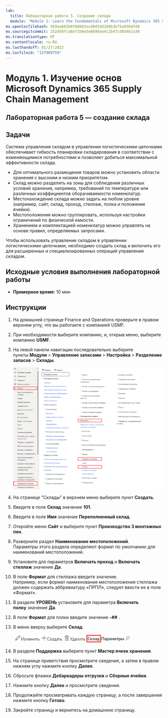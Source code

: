 ```yaml
---
lab:
  title: Лабораторная работа 5. Создание склада
  module: 'Module 1: Learn the Fundamentals of Microsoft Dynamics 365 Supply Chain Management'
ms.openlocfilehash: 919ea602b0768683acd845dd184b3bf5a0364fd0
ms.sourcegitcommit: 252458fca8e71b6e5e8b99ae4c2b47cd85461a30
ms.translationtype: HT
ms.contentlocale: ru-RU
ms.lasthandoff: 01/27/2022
ms.locfileid: "137909759"
---
```

# <a name="module-1-learn-the-fundamentals-of-microsoft-dynamics-365-supply-chain-management"></a>Модуль 1. Изучение основ Microsoft Dynamics 365 Supply Chain Management

## <a name="lab-5---create-a-warehouse"></a>Лабораторная работа 5 — создание склада

## <a name="objectives"></a>Задачи
Система управления складом в управлении логистическими цепочками обеспечивает гибкость планировки складирования в соответствии с изменяющимися потребностями и позволяет добиться максимальной эффективности склада.

- Для оптимального размещения товаров можно установить области хранения с высоким и низким приоритетом.
- Склад можно разделить на зоны для соблюдения различных условий хранения, например, требований по температуре или различных коэффициентов оборачиваемости номенклатур.
- Местонахождение склада можно задать на любом уровне (например, сайт, склад, проход, стеллаж, полка и положение ячейки).
- Местоположения можно группировать, используя настройки ограничений по физической емкости.
- Хранением и комплектацией номенклатур можно управлять на основе правил, определяемых запросами.

Чтобы использовать управление складом в управлении логистическими цепочками, необходимо создать склад и включить его для расширенных и специализированных операций управления складом.

## <a name="lab-setup"></a>Исходные условия выполнения лабораторной работы

   - **Примерное время**: 10 мин

## <a name="instructions"></a>Инструкции

1. На домашней странице Finance and Operations проверьте в правом верхнем углу, что вы работаете с компанией USMF.

1. При необходимости выберите компанию, и, открыв меню, выберите компанию **USMF**.

1. На левой панели навигации последовательно выберите пункты **Модули** > **Управление запасами** > **Настройка** > **Разделение запасов** > **Склады**.

    ![Экранное изображение, отображающее перемещение по модулю «Склады»](./media/lp1-m3-warehouses-module-navigation.png)

1. На странице "Склады" в верхнем меню выберите пункт **Создать**.

1. Введите в поле **Склад** значение **101**.

1. Введите в поле **Имя** значение **Переполненный склад**.

1. Откройте меню **Сайт** и выберите пункт **Производство 3 монтажных пен**.

1. Разверните раздел **Наименование местоположений**.  
    Параметры этого раздела определяют формат по умолчанию для наименований местоположений.

1. Установите для параметров **Включать проход** и **Включать стеллаж** значение **Да**.

1. В поле **Формат** для стеллажа введите значение.  
    Например, если формат наименования местоположения стеллажа должен содержать аббревиатуру «ПРПЛ», следует ввести ее в поле «Формат».

1. В разделе **УРОВЕНЬ** установите для параметра **Включать полку** значение **Да**.

1. В поле **Формат** для полки введите значение **-##** .

1. В меню вверху выберите **Склад**.

    ![Экранное изображение, отображающее выделенный пункт меню «Склад»](./media/lp1-m3-warehouses-menu-option.png)

1. В разделе **Поддержка** выберите пункт **Мастер ячеек хранения**.

1. На странице приветствия просмотрите сведения, а затем в правом нижнем углу нажмите кнопку **Далее**.

1. Сбросьте флажки **Дебаркадеры отгрузки** и **Сборные ячейки**.

1. Нажмите кнопку **Далее** и просмотрите сведения.

1. Продолжайте просматривать каждую страницу, а после завершения нажмите кнопку **Готово**.

1. Закройте страницу и вернитесь на домашнюю страницу.
